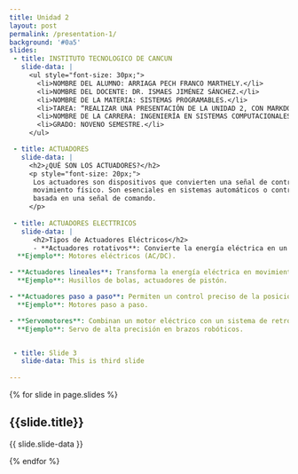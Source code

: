 ```yaml
---
title: Unidad 2
layout: post
permalink: /presentation-1/
background: '#0a5'
slides:
 - title: INSTITUTO TECNOLOGICO DE CANCUN 
   slide-data: |
     <ul style="font-size: 30px;">
       <li>NOMBRE DEL ALUMNO: ARRIAGA PECH FRANCO MARTHELY.</li>
       <li>NOMBRE DEL DOCENTE: DR. ISMAES JIMÉNEZ SÁNCHEZ.</li>
       <li>NOMBRE DE LA MATERIA: SISTEMAS PROGRAMABLES.</li>
       <li>TAREA: “REALIZAR UNA PRESENTACIÓN DE LA UNIDAD 2, CON MARKDOWN, USANDO https://slides.webjeda.com/ EN SU PROPIO REPOSITORIO DE            SLIDES”.</li>
       <li>NOMBRE DE LA CARRERA: INGENIERÍA EN SISTEMAS COMPUTACIONALES.</li>
       <li>GRADO: NOVENO SEMESTRE.</li>
     </ul>

 - title: ACTUADORES
   slide-data: |
     <h2>¿QUÉ SON LOS ACTUADORES?</h2>
     <p style="font-size: 20px;"> 
      Los actuadores son dispositivos que convierten una señal de control (normalmente eléctrica, neumática o hidráulica) en un        
      movimiento físico. Son esenciales en sistemas automáticos o controlados a distancia, ya que permiten ejecutar una acción mecánica 
      basada en una señal de comando.
     </p>
   
 - title: ACTUADORES ELECTTRICOS
   slide-data: |
      <h2>Tipos de Actuadores Eléctricos</h2>
      - **Actuadores rotativos**: Convierte la energía eléctrica en un movimiento giratorio. Se utilizan en aplicaciones como válvulas o mecanismos que requieren movimiento circular.  
  **Ejemplo**: Motores eléctricos (AC/DC).

- **Actuadores lineales**: Transforma la energía eléctrica en movimiento lineal, usados en sistemas que requieren desplazamientos en línea recta.  
  **Ejemplo**: Husillos de bolas, actuadores de pistón.

- **Actuadores paso a paso**: Permiten un control preciso de la posición mediante impulsos eléctricos. Se usan en aplicaciones que requieren movimientos discretos y controlables.  
  **Ejemplo**: Motores paso a paso.

- **Servomotores**: Combinan un motor eléctrico con un sistema de retroalimentación para controlar la posición, velocidad o par, usados en robótica y automatización.  
  **Ejemplo**: Servo de alta precisión en brazos robóticos.


 - title: Slide 3
   slide-data: This is third slide
  
---
```


{% for slide in page.slides %}
                    
<section data-background="{% if slide.background %}{{slide.background}}{% else %}{{page.background}}{% endif %}"><h1>{{slide.title}}</h1>{{ slide.slide-data }}</section>
                    
{% endfor %}
